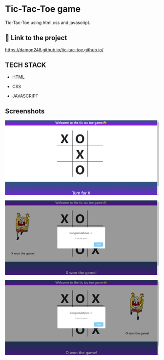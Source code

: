 # Tic-Tac-Toe game

Tic-Tac-Toe using html,css and javascript.

## 🔗 Link to the project
https://damon248.github.io/tic-tac-toe.github.io/

## TECH STACK

- HTML

- CSS
- JAVASCRIPT




## Screenshots

![App Screenshot](https://github.com/Damon248/tic-tac-toe/blob/master/screenshots/Screenshot%202022-10-30%20110700.png?raw=true)

![App Screenshot](https://github.com/Damon248/tic-tac-toe/blob/master/screenshots/Screenshot%202022-10-30%20110810.png?raw=true)

![App Screenshot](https://github.com/Damon248/tic-tac-toe/blob/master/screenshots/Screenshot%202022-10-30%20111020.png?raw=true)



